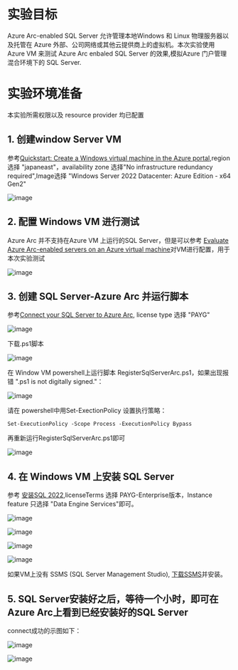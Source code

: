 # 实验目标

Azure Arc-enabled SQL Server 允许管理本地Windows 和 Linux 物理服务器以及托管在 Azure 外部、公司网络或其他云提供商上的虚拟机。本次实验使用Azure VM 来测试 Azure Arc enbaled SQL Server 的效果,模拟Azure 门户管理混合环境下的 SQL Server.

# 实验环境准备

本实验所需权限以及 resource provider 均已配置

## 1. 创建window Server VM

参考[Quickstart: Create a Windows virtual machine in the Azure portal](https://learn.microsoft.com/zh-cn/azure/virtual-machines/windows/quick-create-portal),region 选择 "japaneast"，availability zone 选择"No infrastructure redundancy required",Image选择 "Windows Server 2022 Datacenter: Azure Edition - x64 Gen2"

![image](https://user-images.githubusercontent.com/34478391/226507704-66a5f75b-b793-4647-b4f4-e7a1ab119c55.png)

## 2. 配置 Windows VM 进行测试

Azure Arc 并不支持在Azure VM 上运行的SQL Server，但是可以参考 [Evaluate Azure Arc-enabled servers on an Azure virtual machine](https://learn.microsoft.com/zh-cn/azure/azure-arc/servers/plan-evaluate-on-azure-virtual-machine#reconfigure-azure-vm)对VM进行配置，用于本次实验测试

![image](https://user-images.githubusercontent.com/34478391/226508124-7f2d5c42-236b-4680-99d3-c9a47b8bfb6e.png)

## 3. 创建 SQL Server-Azure Arc 并运行脚本

参考[Connect your SQL Server to Azure Arc](https://learn.microsoft.com/zh-cn/sql/sql-server/azure-arc/connect?view=sql-server-ver16&tabs=linux), license type 选择 "PAYG"

![image](https://user-images.githubusercontent.com/34478391/226508795-fbccc931-f8cc-4da9-b08b-7da0900b8f99.png)

下载.ps1脚本

![image](https://user-images.githubusercontent.com/34478391/226508846-8bd393bf-0230-4aae-8ad8-9bf9f45ae47e.png)

在 Window VM powershell上运行脚本 RegisterSqlServerArc.ps1，如果出现报错 ".ps1 is not digitally signed."：

![image](https://user-images.githubusercontent.com/34478391/226509131-bf212212-6d73-4077-bc9b-302d87209190.png)

请在 powershell中用Set-ExectionPolicy 设置执行策略：
```
Set-ExecutionPolicy -Scope Process -ExecutionPolicy Bypass
```

再重新运行RegisterSqlServerArc.ps1即可

![image](https://user-images.githubusercontent.com/34478391/226509579-dddfbcc7-ccd3-4bca-8d7b-632ae9c1eb92.png)

## 4. 在 Windows VM 上安装 SQL Server

参考 [安装SQL 2022](https://learn.microsoft.com/zh-cn/sql/database-engine/install-windows/install-sql-server-from-the-installation-wizard-setup?view=sql-server-ver16#install-sql-server-2022),licenseTerms 选择 PAYG-Enterprise版本，Instance feature 只选择 "Data Engine Services"即可。

![image](https://user-images.githubusercontent.com/34478391/226510918-5a39d7e8-663b-4c2b-a833-44bc34e984d9.png)


![image](https://user-images.githubusercontent.com/34478391/226510930-cf332dc1-5b6e-4d7f-9469-5030e6b36875.png)


![image](https://user-images.githubusercontent.com/34478391/226510946-ab7b3cb4-ccc4-47cf-94af-51716f397339.png)


![image](https://user-images.githubusercontent.com/34478391/226510953-e25fa60b-b3ac-4564-8d9d-075843928f7d.png)

如果VM上没有 SSMS (SQL Server Management Studio), [下载SSMS](https://aka.ms/ssmsfullsetup)并安装。

## 5. SQL Server安装好之后，等待一个小时，即可在 Azure Arc上看到已经安装好的SQL Server

connect成功的示图如下：

![image](https://user-images.githubusercontent.com/34478391/226511773-09998476-85f7-4cd4-9269-f533fadcaf0f.png)

![image](https://user-images.githubusercontent.com/34478391/226511887-c580ee4d-0f4e-4b80-8cac-ff291d65b26b.png)





